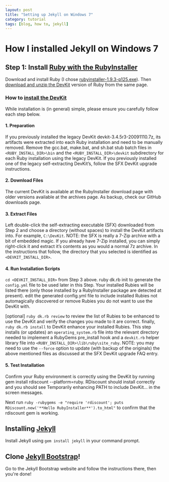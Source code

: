 ```yaml
---
layout: post
title: "Setting up Jekyll on Windows 7"
category: tutorial
tags: [blog, how to, jekyll]
---
```

# How I installed Jekyll on Windows 7

## Step 1: Install [Ruby with the RubyInstaller](http://www.rubyinstaller.org/downloads/)
Download and install Ruby (I chose [rubyinstaller-1.9.3-p125.exe](http://rubyforge.org/frs/download.php/75848/rubyinstaller-1.9.3-p125.exe)).
Then [download and unzip the DevKit](https://github.com/downloads/oneclick/rubyinstaller/DevKit-tdm-32-4.5.2-20111229-1559-sfx.exe) version of Ruby from the same page.
### How to [install the DevKit](https://github.com/oneclick/rubyinstaller/wiki/Development-Kit)
While installation is (in general) simple, please ensure you carefully follow each step below.

#### 1. Preparation

If you previously installed the legacy DevKit devkit-3.4.5r3-20091110.7z, its artifacts were extracted into each Ruby installation and need to be manually removed. Remove the gcc.bat, make.bat, and sh.bat stub batch files in ```<RUBY_INSTALL_DIR>\bin``` and the ```<RUBY_INSTALL_DIR>\devkit``` subdirectory for each Ruby installation using the legacy DevKit.
If you previously installed one of the legacy self-extracting DevKit’s, follow the SFX DevKit upgrade instructions.

#### 2. Download Files
The current DevKit is available at the RubyInstaller download page with older versions available at the archives page. As backup, check our GitHub downloads page.

#### 3. Extract Files

Left double-click the self-extracting executable (SFX) downloaded from Step 2 and choose a directory (without spaces) to install the DevKit artifacts into. For example, ```C:\DevKit```. NOTE: the SFX is really a 7-Zip archive with a bit of embedded magic. If you already have 7-Zip installed, you can simply right-click it and extract it’s contents as you would a normal 7z archive. In the instructions that follow, the directory that you selected is identified as ```<DEVKIT_INSTALL_DIR>```.

#### 4. Run Installation Scripts

```cd <DEVKIT_INSTALL_DIR>``` from Step 3 above.
ruby dk.rb init to generate the ```config.yml``` file to be used later in this Step. Your installed Rubies will be listed there (only those installed by a RubyInstaller package are detected at present).
edit the generated config.yml file to include installed Rubies not automagically discovered or remove Rubies you do not want to use the DevKit with.

[optional] ```ruby dk.rb review``` to review the list of Rubies to be enhanced to use the DevKit and verify the changes you made to it are correct.
finally, ```ruby dk.rb install``` to DevKit enhance your installed Rubies. This step installs (or updates) an ```operating_system.rb``` file into the relevant directory needed to implement a RubyGems pre_install hook and a ```devkit.rb``` helper library file into ```<RUBY_INSTALL_DIR>\lib\ruby\site_ruby```. NOTE: you may need to use the ```--force``` option to update (with backup of the originals) the above mentioned files as discussed at the SFX DevKit upgrade FAQ entry.

#### 5. Test Installation

Confirm your Ruby environment is correctly using the DevKit by running gem install rdiscount --platform=ruby. RDiscount should install correctly and you should see Temporarily enhancing PATH to include DevKit... in the screen messages. 

Next run ```ruby -rubygems -e "require 'rdiscount'; puts RDiscount.new('**Hello RubyInstaller**').to_html"``` to confirm that the rdiscount gem is working.

## Installing [Jekyll]()
Install Jekyll using ```gem install jekyll``` in your command prompt.

## Clone [Jekyll Bootstrap](jekyllbootstrap.com)! 
Go to the Jekyll Bootstrap website and follow the instructions there, then you're done!
